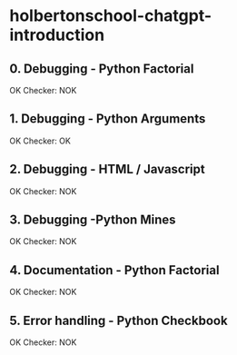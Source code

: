 # holbertonschool-chatgpt-introduction

## 0. Debugging - Python Factorial

OK
Checker: NOK

## 1. Debugging - Python Arguments

OK
Checker: OK

## 2. Debugging - HTML / Javascript

OK
Checker: NOK

## 3. Debugging -Python Mines

OK
Checker: NOK

## 4. Documentation - Python Factorial

OK
Checker: NOK

## 5. Error handling - Python Checkbook

OK
Checker: NOK

